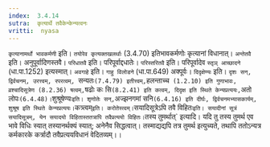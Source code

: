 ```yaml
---
index:  3.4.14
sutra:  कृत्यार्थे तवैकेन्केन्यत्वनः
vritti:  nyasa
---
```


`कृत्यानामर्थो भावकर्मणी` इति। `तयोरेव कृत्यक्तखलर्थाः` (3.4.70) इतिभावकर्मणोः कृत्यानां विधानात्। `अन्तेतवै` इति। अनुपूर्वादिणस्तवै। `परिधातवै` इति। परिपूर्वाद्दधातेः। `परिस्तरितवै` इति। परिपूर्वादेव `स्तृञ् आच्छादने` (धा.पा.1252) इत्यस्मात्। `अवगाहे` इति। `गाहु विलोडने` (धा.पा.649) अक्पूर्वः। `दिदृक्षेण्यः` इति। `दृशः सन्, द्विर्वचनम्, उरत्त्वम्, रपरत्वम्, `सन्यतः` (7.4.79) इतीत्त्वम्, `हलन्ताच्च` (1.2.10) इति गुणाभावः, व्रश्चादिसूत्रेण (8.2.36) षत्वम्,`षढोः कः सि` (8.2.41) इति कत्वम्, दिदृक्ष इति स्थिते केन्यप्रत्ययः, `अतो लोपः` (6.4.48)। `शुश्रूषेण्यः` इति। शृणोतेः सन्, `अज्झनगमां सनि` (6.4.16) इति दीर्घः, द्विर्वचनमभ्यासकार्यम्, शुश्रूष इति स्थिते केन्यप्रत्ययः। `कत्र्त्वम्` इति। करोतेस्त्वम्। `सयादिसूत्रेऽपि तवै विहितः` इति। सयादीनां सूत्रं सयादिसूत्रम्, येन सयादयो विहितास्ततत्रापि तवैप्रत्ययो विहितः। `तस्य तुमर्थात्` इत्यादि। यदि तु तस्य तुमर्थ एव भावे विधिः स्यात् तस्यानर्थक्यं स्यात्; अनेनैव सिद्धत्वात्। तस्माद्यद्यपि तत्र तुमर्थ इत्युच्यते, तथापि ततोऽन्यत्र कर्मकारके कर्त्रादौ तवैप्रत्ययविधानं वेदितव्यम्।।

